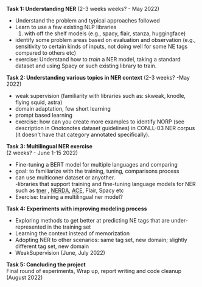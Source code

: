 

**Task 1: Understanding NER**
(2-3 weeks weeks? - May 2022)
- Understand the problem and typical approaches followed 
- Learn to use a few existing NLP libraries   
    1. with off the shelf models (e.g., spacy, flair, stanza, huggingface)  
- identify some problem areas based on evaluation and observation (e.g., sensitivity to certain kinds of inputs, not doing well for some NE tags compared to others etc)
- exercise: Understand how to *train* a NER model, taking a standard dataset and using Spacy or such existing library to train.    

**Task 2: Understanding various topics in NER context** 
(2-3 weeks? -May 2022)  
- weak supervision (familiarity with libraries such as: skweak, knodle, flying squid, astra)  
- domain adaptation, few short learning  
- prompt based learning
- exercise: how can you create more examples to identify NORP (see description in Onotonotes dataset guidelines) in CONLL-03 NER corpus (it doesn't have that category annotated specifically). 

**Task 3: Multilingual NER exercise**  
(2 weeks? - June 1-15 2022)  
- Fine-tuning a BERT model for multiple languages and comparing   
- goal: to familiarize with the training, tuning, comparisons process  
- can use multiconer dataset or anyother.  
-libraries that support training and fine-tuning language models for NER such as [tner](https://github.com/asahi417/tner) , [NERDA](https://github.com/ebanalyse/NERDA/tree/main/src/NERDA), [ACE](https://github.com/Alibaba-NLP/ACE), Flair, Spacy etc  
- Exercise: training a multilingual ner model?

**Task 4: Experiments with improving modeling process**  
- Exploring methods to get better at predicting NE tags that are under-represented in the training set
- Learning the context instead of memorization
- Adopting NER to other scenarios: same tag set, new domain; slightly different tag set, new domain
- WeakSupervision 
(June, July 2022)

**Task 5: Concluding the project**  
Final round of experiments, Wrap up, report writing and code cleanup  
(August 2022)






